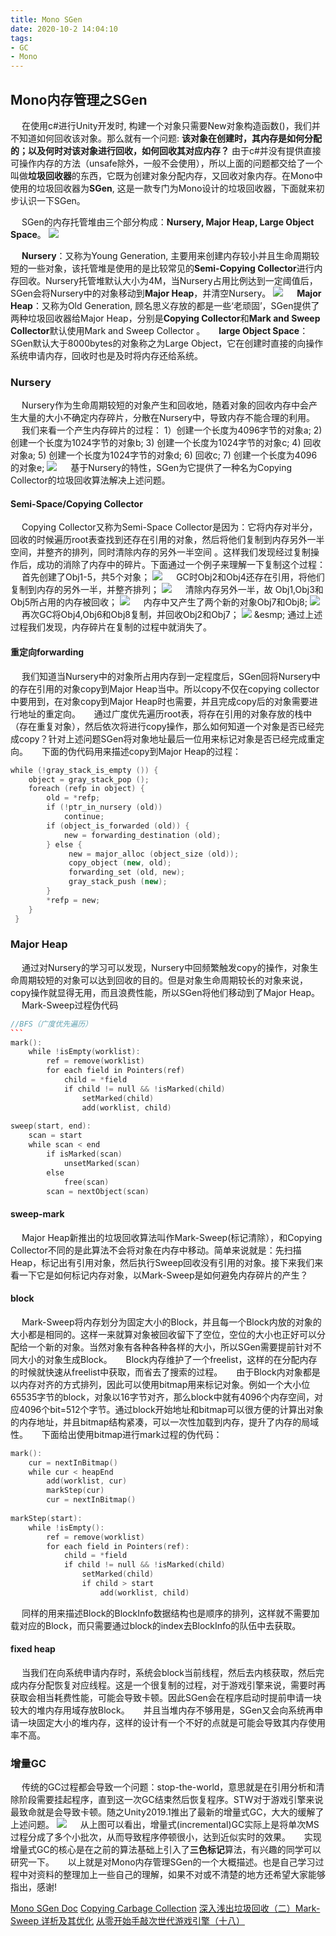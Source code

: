 ```yaml
---
title: Mono SGen
date: 2020-10-2 14:04:10
tags:
- GC
- Mono
---
```

## Mono内存管理之SGen
&emsp; 在使用c#进行Unity开发时, 构建一个对象只需要New对象构造函数()，我们并不知道如何回收该对象。那么就有一个问题: **该对象在创建时，其内存是如何分配的；以及何时对该对象进行回收，如何回收其对应内存？** 由于c#并没有提供直接可操作内存的方法（unsafe除外，一般不会使用），所以上面的问题都交给了一个叫做**垃圾回收器**的东西，它既为创建对象分配内存，又回收对象内存。在Mono中使用的垃圾回收器为**SGen**, 这是一款专门为Mono设计的垃圾回收器，下面就来初步认识一下SGen。
<!-- more -->
&emsp; SGen的内存托管堆由三个部分构成：**Nursery, Major Heap, Large Object Space**。
![](/images/Mono-SGen/1.png)

&emsp; **Nursery**：又称为Young Generation, 主要用来创建内存较小并且生命周期较短的一些对象，该托管堆是使用的是比较常见的**Semi-Copying Collector**进行内存回收。Nursery托管堆默认大小为4M，当Nursery占用比例达到一定阈值后， SGen会将Nursery中的对象移动到**Major Heap**，并清空Nursery。
![](/images/Mono-SGen/2.png)
&emsp; **Major Heap**：又称为Old Generation, 顾名思义存放的都是一些‘老顽固’，SGen提供了两种垃圾回收器给Major Heap，分别是**Copying Collector**和**Mark and Sweep Collector**默认使用Mark and Sweep Collector 。
&emsp; **large Object Space**： SGen默认大于8000bytes的对象称之为Large Object，它在创建时直接的向操作系统申请内存，回收时也是及时将内存还给系统。
### Nursery
&emsp; Nursery作为生命周期较短的对象产生和回收地，随着对象的回收内存中会产生大量的大小不确定内存碎片，分散在Nursery中，导致内存不能合理的利用。
&emsp; 我们来看一个产生内存碎片的过程：
1）创建一个长度为4096字节的对象a;
2) 创建一个长度为1024字节的对象b;
3) 创建一个长度为1024字节的对象c;
4) 回收对象a;
5) 创建一个长度为1024字节的对象d;
6) 回收c;
7) 创建一个长度为4096的对象e;
![](/images/Mono-SGen/3.png)
&emsp; 基于Nursery的特性，SGen为它提供了一种名为Copying Collector的垃圾回收算法解决上述问题。
#### Semi-Space/Copying Collector
&emsp; Copying  Collector又称为Semi-Space Collector是因为：它将内存对半分，回收的时候遍历root表查找到还存在引用的对象，然后将他们复制到内存另外一半空间，并整齐的排列，同时清除内存的另外一半空间 。这样我们发现经过复制操作后，成功的消除了内存中的碎片。下面通过一个例子来理解一下复制这个过程：
&emsp; 首先创建了Obj1-5，共5个对象；
![](/images/Mono-SGen/4.png)
&emsp; GC时Obj2和Obj4还存在引用，将他们复制到内存的另外一半，并整齐排列；
![](/images/Mono-SGen/5.png)
&emsp; 清除内存另外一半，故 Obj1,Obj3和Obj5所占用的内存被回收；
![](/images/Mono-SGen/6.png)
&emsp; 内存中又产生了两个新的对象Obj7和Obj8;
![](/images/Mono-SGen/7.png)
&emsp; 再次GC将Obj4,Obj6和Obj8复制，并回收Obj2和Obj7；
![](/images/Mono-SGen/8.png)
&esmp; 通过上述过程我们发现，内存碎片在复制的过程中就消失了。

#### 重定向forwarding
&emsp; 我们知道当Nursery中的对象所占用内存到一定程度后，SGen回将Nursery中的存在引用的对象copy到Major Heap当中。所以copy不仅在copying collector中要用到，在对象copy到Major Heap时也需要，并且完成copy后的对象需要进行地址的重定向。
&emsp; 通过广度优先遍历root表，将存在引用的对象存放的栈中（存在重复对象），然后依次将进行copy操作，那么如何知道一个对象是否已经完成copy？针对上述问题SGen将对象地址最后一位用来标记对象是否已经完成重定向。
&emsp; 下面的伪代码用来描述copy到Major Heap的过程：
````c++
while (!gray_stack_is_empty ()) {
    object = gray_stack_pop ();
    foreach (refp in object) {
        old = *refp;
        if (!ptr_in_nursery (old))
            continue;
        if (object_is_forwarded (old)) {
            new = forwarding_destination (old);
        } else {
             new = major_alloc (object_size (old));
             copy_object (new, old);
             forwarding_set (old, new);
             gray_stack_push (new);
        }
        *refp = new;
    }
 }
````

### Major Heap
&emsp; 通过对Nursery的学习可以发现，Nursery中回频繁触发copy的操作，对象生命周期较短的对象可以达到回收的目的。但是对象生命周期较长的对象来说，copy操作就显得无用，而且浪费性能，所以SGen将他们移动到了Major Heap。
&emsp; Mark-Sweep过程伪代码
````c++
//BFS（广度优先遍历）
```
mark():
    while !isEmpty(worklist):
        ref = remove(worklist)
        for each field in Pointers(ref)  
            child = *field
            if child != null && !isMarked(child)
                setMarked(child)
                add(worklist, child)
                
sweep(start, end):
    scan = start
    while scan < end
        if isMarked(scan)
            unsetMarked(scan)
        else
            free(scan)
        scan = nextObject(scan)
````
#### sweep-mark
&emsp; Major Heap新推出的垃圾回收算法叫作Mark-Sweep(标记清除），和Copying Collector不同的是此算法不会将对象在内存中移动。简单来说就是：先扫描Heap，标记出有引用对象，然后执行Sweep回收没有引用的对象。接下来我们来看一下它是如何标记内存对象，以Mark-Sweep是如何避免内存碎片的产生？
#### block
&emsp; Mark-Sweep将内存划分为固定大小的Block，并且每一个Block内放的对象的大小都是相同的。这样一来就算对象被回收留下了空位，空位的大小也正好可以分配给一个新的对象。当然对象有各种各种各样的大小，所以SGen需要提前针对不同大小的对象生成Block。
&emsp; Block内存维护了一个freelist，这样的在分配内存的时候就快速从freelist中获取，而省去了搜索的过程。
&emsp; 由于Block内对象都是以内存对齐的方式排列，因此可以使用bitmap用来标记对象。例如一个大小位65535字节的block，对象以16字节对齐，那么block中就有4096个内存空间，对应4096个bit=512个字节。通过block开始地址和bitmap可以很方便的计算出对象的内存地址，并且bitmap结构紧凑，可以一次性加载到内存，提升了内存的局域性。
&emsp; 下面给出使用bitmap进行mark过程的伪代码：
````c++
mark():
    cur = nextInBitmap()
    while cur < heapEnd
        add(worklist, cur)
        markStep(cur)
        cur = nextInBitmap()
      
markStep(start):
    while !isEmpty():
        ref = remove(worklist)
        for each field in Pointers(ref):
            child = *field
            if child != null && !isMarked(child)
                setMarked(child)
                if child > start 
                    add(worklist, child)
````
&emsp; 同样的用来描述Block的BlockInfo数据结构也是顺序的排列，这样就不需要加载对应的Block，而只需要通过block的index去BlockInfo的队伍中去获取。
#### fixed heap
&emsp; 当我们在向系统申请内存时，系统会block当前线程，然后去内核获取，然后完成内存分配恢复对应线程。这是一个很复制的过程，对于游戏引擎来说，需要时再获取会相当耗费性能，可能会导致卡顿。因此SGen会在程序启动时提前申请一块较大的堆内存用域存放Block。
&emsp; 并且当堆内存不够用是，SGen又会向系统再申请一块固定大小的堆内存，这样的设计有一个不好的点就是可能会导致其内存使用率不高。
### 增量GC
&emsp; 传统的GC过程都会导致一个问题：stop-the-world，意思就是在引用分析和清除阶段需要挂起程序，直到这一次GC结束然后恢复程序。STW对于游戏引擎来说最致命就是会导致卡顿。随之Unity2019.1推出了最新的增量式GC，大大的缓解了上述问题。
![](/images/Mono-SGen/10.png)
&emsp; 从上图可以看出，增量式(incremental)GC实际上是将单次MS过程分成了多个小批次，从而导致程序停顿很小，达到近似实时的效果。
&emsp; 实现增量式GC的核心是在之前的算法基础上引入了**三色标记**算法，有兴趣的同学可以研究一下。
&emsp; 以上就是对Mono内存管理SGen的一个大概描述。也是自己学习过程中对资料的整理加上一些自己的理解，如果不对或不清楚的地方还希望大家能够指出，感谢!
  
    
      
       
       
       
[Mono SGen Doc](https://www.mono-project.com/docs/advanced/garbage-collector/sgen/)
[Copying Carbage Collection](http://www.cs.cornell.edu/courses/cs312/2003fa/lectures/sec24.htm)
[深入浅出垃圾回收（二）Mark-Sweep 详析及其优化](https://liujiacai.net/blog/2018/07/08/mark-sweep/)
[从零开始手敲次世代游戏引擎（十八）](https://zhuanlan.zhihu.com/p/29023579)